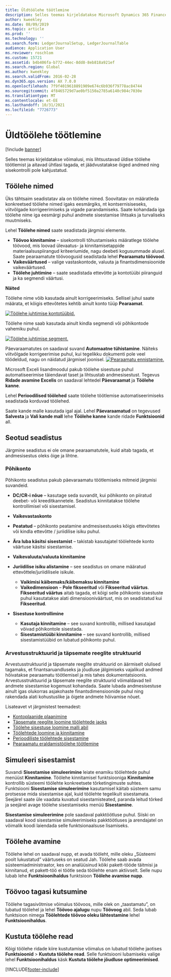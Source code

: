 ```yaml
---
title: Üldtöölehe töötlemine
description: Selles teemas kirjeldatakse Microsoft Dynamics 365 Finance'i võimalusi, mis lihtsustavad üldise töölehe töötlemist ja aitavad ühtlasi tagada, et jäädvustatakse õiged andmed ning sisekontrolli pole kahjustatud.
author: kweekley
ms.date: 08/09/2019
ms.topic: article
ms.prod: ''
ms.technology: ''
ms.search.form: LedgerJournalSetup, LedgerJournalTable
audience: Application User
ms.reviewer: roschlom
ms.custom: 15721
ms.assetid: b4b406fa-b772-44ec-8dd8-8eb818a921ef
ms.search.region: Global
ms.author: kweekley
ms.search.validFrom: 2016-02-28
ms.dyn365.ops.version: AX 7.0.0
ms.openlocfilehash: 7f9f4019618891909e674c6b936f79778ac84744
ms.sourcegitcommit: 4f8465729d7ae0bf5150a2785a6140c984c7030e
ms.translationtype: MT
ms.contentlocale: et-EE
ms.lasthandoff: 10/31/2021
ms.locfileid: "7726773"
---
```

# <a name="general-journal-processing"></a>Üldtöölehe töötlemine

[!include [banner](../includes/banner.md)]

Selles teemas kirjeldatakse võimalusi, mis lihtsustavad üldise töölehe töötlemist ja aitavad ühtlasi tagada, et jäädvustatakse õiged andmed ning sisekontrolli pole kahjustatud.  

## <a name="journal-names"></a>Töölehe nimed

Üks tähtsaim seadistatav ala on töölehe nimed. Soovitatav on määratleda konkreetsed töölehe nimed igaks eesmärgiks, nt kontsernisiseseks, viitvõlgade korrigeerimiseks ja vigade parandamiseks. Saate kohandada iga töölehe nime iga eesmärgi puhul andmete sisestamise lihtsaks ja turvaliseks muutmiseks. 

Lehel **Töölehe nimed** saate seadistada järgmisi elemente.

-   **Töövoo kinnitamine** – sisekontrolli tõhustamiseks määratlege töölehe töövood, mis loovad ülevaatus- ja kinnitamisetappide materiaalsuspiirangud kriteeriumide, nagu deebeti kogusummade alusel. Saate pearaamatute töövoogusid seadistada lehel **Pearaamatu töövood**.
-   **Vaikeväärtused** – valige vastaskontode, valuuta ja finantsdimensioonide vaikeväärtused.
-   **Töölehe juhtimine** – saate seadistada ettevõtte ja kontotüübi piiranguid ja ka segmendi väärtusi. 

**Näited**

Töölehe nime võib kasutada ainult korrigeerimiseks. Sellisel juhul saate määrata, et kõigis ettevõtetes kehtib ainult konto tüüp **Pearaamat**. 

[![Töölehe juhtimise kontotüübid.](./media/journal-control-account-types1.png)](./media/journal-control-account-types1.png)

Töölehe nime saab kasutada ainult kindla segmendi või põhikontode vahemiku puhul. 

[![Töölehe juhtimise segment.](./media/journal-control-segment1.png)](./media/journal-control-segment1.png)

Päevaraamatutes on saadaval suvand **Automaatne tühistamine**. Näiteks viitvõlgade korrigeerimise puhul, kui tegelikku dokumenti pole veel töödeldud, nagu on näidatud järgmisel joonisel.
[![Pearaamatu ennistamine.](./media/general-journal-reversing1.png)](./media/general-journal-reversing1.png) 

Microsoft Exceli lisandmoodul pakub töölehe sisestuse puhul automatiseerimise täiendavat taset ja lihtsustab andmesisestust. Tegevus **Ridade avamine Excelis** on saadaval lehtedel **Päevaraamat** ja **Töölehe kanne**. 

Lehel **Perioodilised töölehed** saate töölehe töötlemise automatiseerimiseks seadistada korduvad töölehed. 

Saate kande malle kasutada igal ajal. Lehel **Päevaraamatud** on tegevused **Salvesta** ja **Vali kande mall** lehe **Töölehe kanne** kande ridade **Funktsioonid** all.

## <a name="related-setup"></a>Seotud seadistus
Järgmine seadistus ei ole omane pearaamatutele, kuid aitab tagada, et andmesisestus oleks õige ja lihtne.

### <a name="main-account"></a>Põhikonto

Põhikonto seadistus pakub päevaraamatu töötlemiseks mitmeid järgmisi suvandeid.

-   **DC/CR-i nõue** – kasutage seda suvandit, kui põhikonto on piiratud deebet- või kreeditkannetele. Seadistus kinnitatakse töölehe kontrollimisel või sisestamisel.

-   **Vaikevastaskonto**
-   **Peatatud** – põhikonto peatamine andmesisestuseks kõigis ettevõtetes või kindla ettevõtte / juriidilise isiku puhul.
-   **Ära luba käsitsi sisestamist** – takistab kasutajatel töölehtede konto väärtuse käsitsi sisestamise.
-   **Vaikevaluuta/valuuta kinnitamine**
-   **Juriidilise isiku alistamine** – see seadistus on omane määratud ettevõttele/juriidilisele isikule.
    -   **Vaikimisi käibemaks/käibemaksu kinnitamine**
    -   **Vaikedimensioon** – **Pole fikseeritud** või **Fikseeritud väärtus**. **Fikseeritud väärtus** aitab tagada, et kõigi selle põhikonto sisestuste puhul kasutatakse alati dimensiooniväärtust, mis on seadistatud kui **Fikseeritud**.
-   **Sisestuse kontrollimine**
    -   **Kasutaja kinnitamine** – see suvand kontrollib, millised kasutajad võivad põhikontole sisestada.
    -   **Sisestamistüübi kinnitamine** – see suvand kontrollib, millised sisestamistüübid on lubatud põhikonto puhul.

### <a name="accounting-structures-and-advanced-rules-structures"></a>Arvestusstruktuurid ja täpsemate reeglite struktuurid

Arvestusstruktuurid ja täpsemate reeglite struktuurid on äärmiselt olulised tagamaks, et finantsaruandluseks ja jõudluse jälgimiseks vajalikud andmed hõivatakse pearaamatu töötlemisel ja mis tahes dokumentatsioonis. Arvestusstruktuurid ja täpsemate reeglite struktuurid võimaldavad teil andmete sisestamise kogemust kohandada. Saate lubada andmesisestuse ainult igas olukorras asjakohaste finantsdimensioonide puhul ning rakendada alati kohustuslike ja õigete andmete hõivamise nõuet.

Lisateavet vt järgmistest teemadest:
- [Kontoplaanide plaanimine](plan-chart-of-accounts.md) 
- [Täpsemate reeglite loomine töölehtede jaoks](tasks/create-advanced-rules-journals.md)
- [Töölehe sisestuse loomine malli abil](tasks/create-journal-entry-template.md)
- [Töölehtede loomine ja kinnitamine](tasks/create-validate-journals.md)
- [Perioodiliste töölehtede sisestamine](tasks/post-periodic-journals.md)
- [Pearaamatu eraldamistöölehe töötlemine](tasks/process-ledger-allocation-journal.md)

## <a name="simulate-posting"></a>Simuleeri sisestamist
Suvandi **Sisestamise simuleerimine** leiate enamiku töölehtede puhul menüüst **Kinnitamine**. Töölehe kinnitamisel funktsiooniga **Kinnitamine** kontrollib süsteemi töölehte konkreetsete tõrketingimuste suhtes. Funktsiooni **Sisestamise simuleerimine** kasutamisel käitab süsteem samu protsesse mida sisestamise ajal, kuid töölehte tegelikult sisestamata. Seejärel saate üle vaadata kuvatud sisestamisteated, paranda leitud tõrked ja seejärel avage töölehe sisestamiseks menüü **Sisestamine**. 

**Sisestamise simuleerimine** pole saadaval pakktöötluse puhul. Siiski on saadaval kood sisestamise simuleerimiseks pakktöötluses ja arendajatel on võimalik koodi laiendada selle funktsionaalsuse lisamiseks.  

## <a name="journal-unlock"></a>Töölehe avamine
Töölehe lehel on saadaval nupp, et avada tööleht, mille oleku „Süsteemi poolt lukustatud” väärtuseks on seatud Jah. Töölehe saab avada süsteemiadministraator, kes on analüüsinud kõiki pakett-tööde täitmisi ja kinnitanud, et pakett-töö ei töötle seda töölehte enam aktiivselt. Selle nupu lubab lehe **Funktsioonihaldus** funktsioon **Töölehe avamise nupp**. 

## <a name="workflow-recall"></a>Töövoo tagasi kutsumine 
Töölehe tagasivõtmise võimalus töövoos, mille olek on „taastamatu”, on lubatud töölehel ja lehel **Töövoo ajalugu** nupu **Töövoog** abil. Seda lubab funktsioon nimega **Töölehtede töövoo oleku lähtestamine** lehel **Funktsioonihaldus**.

## <a name="delete-journal-lines"></a>Kustuta töölehe read
Kõigi töölehe ridade kiire kustutamise võimalus on lubatud töölehe jaotises **Funktsioonid** > **Kustuta töölehe read**. Selle funktsiooni lubamiseks valige lehel **Funktsioonihaldus** käsk **Kustuta töölehe jõudluse optimeerimised**.


[!INCLUDE[footer-include](../../includes/footer-banner.md)]
